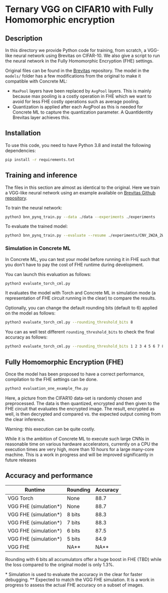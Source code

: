 # Ternary VGG on CIFAR10 with Fully Homomorphic encryption

## Description

In this directory we provide Python code for training, from scratch, a VGG-like neural network using Brevitas on CIFAR-10. We also give a script to run the neural network in the Fully Homomorphic Encryption (FHE) settings.

Original files can be found in the [Brevitas](https://github.com/Xilinx/brevitas/) repository. The model in the `models/` folder has a few modifications from the original to make it compatible with Concrete ML:

- `MaxPool` layers have been replaced by `AvgPool` layers. This is mainly because max pooling is a costly operation in FHE which we want to avoid for less FHE costly operations such as average pooling.
- Quantization is applied after each AvgPool as this is needed for Concrete ML to capture the quantization parameter. A QuantIdentity Brevitas layer achieves this.

## Installation

To use this code, you need to have Python 3.8 and install the following dependencies:

<!--pytest-codeblocks:skip-->

```bash
pip install -r requirements.txt
```

## Training and inference

The files in this section are almost as identical to the original. Here we train a VGG-like neural network using an example available on [Brevitas Github repository](https://github.com/Xilinx/brevitas/blob/8c3d9de0113528cf6693c6474a13d802a66682c6/src/brevitas_examples/bnn_pynq/).

To train the neural network:

<!--pytest-codeblocks:skip-->

```bash
python3 bnn_pynq_train.py --data ./data --experiments ./experiments
```

To evaluate the trained model:

<!--pytest-codeblocks:skip-->

```bash
python3 bnn_pynq_train.py --evaluate --resume ./experiments/CNV_2W2A_2W2A_20221114_131345/checkpoints/best.tar
```

### Simulation in Concrete ML

In Concrete ML, you can test your model before running it in FHE such that you don't have to pay the cost of FHE runtime during development.

You can launch this evaluation as follows:

<!--pytest-codeblocks:skip-->

```bash
python3 evaluate_torch_cml.py
```

It evaluates the model with Torch and Concrete ML in simulation mode (a representation of FHE circuit running in the clear) to compare the results.

Optionally, you can change the default rounding bits (default to 6) applied on the model as follows:

<!--pytest-codeblocks:skip-->

```bash
python3 evaluate_torch_cml.py --rounding_threshold_bits 8
```

You can as well test different `rounding_threshold_bits` to check the final accuracy as follows:

<!--pytest-codeblocks:skip-->

```bash
python3 evaluate_torch_cml.py --rounding_threshold_bits 1 2 3 4 5 6 7 8
```

## Fully Homomorphic Encryption (FHE)

Once the model has been proposed to have a correct performance, compilation to the FHE settings can be done.

<!--pytest-codeblocks:skip-->

```bash
python3 evaluation_one_example_fhe.py
```

Here, a picture from the CIFAR10 data-set is randomly chosen and preprocessed. The data is then quantized, encrypted and then given to the FHE circuit that evaluates the encrypted image. The result, encrypted as well, is then decrypted and compared vs. the expected output coming from the clear inference.

Warning: this execution can be quite costly.

While it is the ambition of Concrete ML to execute such large CNNs in reasonable time on various hardware accelerators, currently on a CPU the execution times are very high, more than 10 hours for a large many-core machine. This is a work in progress and will be improved significantly in future releases

<!--FIXME: https://github.com/zama-ai/concrete-ml-internal/issues/3007 -->

## Accuracy and performance

| Runtime                | Rounding | Accuracy |
| ---------------------- | -------- | -------- |
| VGG Torch              | None     | 88.7     |
| VGG FHE (simulation\*) | None     | 88.7     |
| VGG FHE (simulation\*) | 8 bits   | 88.3     |
| VGG FHE (simulation\*) | 7 bits   | 88.3     |
| VGG FHE (simulation\*) | 6 bits   | 87.5     |
| VGG FHE (simulation\*) | 5 bits   | 84.9     |
| VGG FHE                | NA\*\*   | NA\*\*   |

<!--FIXME: https://github.com/zama-ai/concrete-ml-internal/issues/3007 -->

Rounding with 6 bits all accumulators offer a huge boost in FHE (TBD) while the loss compared to the original model is only $1.3\%$.

\* Simulation is used to evaluate the accuracy in the clear for faster debugging.
\*\* Expected to match the VGG FHE simulation. It is a work in progress to assess the actual FHE accuracy on a subset of images.
